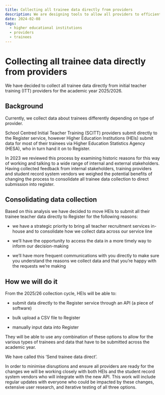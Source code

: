 ```yaml
---
title: Collecting all trainee data directly from providers
description: We are designing tools to allow all providers to efficiently provide information about their trainee teachers directly to the Department of Education
date: 2024-02-08
tags:
  - higher educational institutions
  - providers
  - trainees
---
```


# Collecting all trainee data directly from providers



We have decided to collect all trainee data directly from initial teacher training (ITT) providers for the academic year 2025/2026.

## Background

Currently, we collect data about trainees differently depending on type of provider.

School Centred Initial Teacher Training (SCITT) providers submit directly to the Register service, however Higher Education Institutions (HEIs) submit data for most of their trainees via Higher Education Statistics Agency (HESA), who in turn hand it on to Register.

In 2023 we reviewed this process by examining historic reasons for this way of working and talking to a wide range of internal and external stakeholders. Having collected feedback from internal stakeholders, training providers and student record system vendors we weighed the potential benefits of changing the process to consolidate all trainee data collection to direct submission into register.

## Consolidating data collection

Based on this analysis we have decided to move HEIs to submit all their trainee teacher data directly to Register for the following reasons:

- we have a strategic priority to bring all teacher recruitment services in-house and to consolidate how we collect data across our service line

- we’ll have the opportunity to access the data in a more timely way to inform our decision-making

- we’ll have more frequent communications with you directly to make sure you understand the reasons we collect data and that you’re happy with the requests we’re making

## How we will do it

From the 2025/26 collection cycle, HEIs will be able to:

- submit data directly to the Register service through an API (a piece of software)

- bulk upload a CSV file to Register

- manually  input data into Register

They will be able to use any combination of these options to allow for the various types of trainees and data that have to be submitted across the academic year.

We have called this ‘Send trainee data direct’.

In order to minimise disruptions and ensure all providers are ready for the changes we will be working closely with both HEIs and the student record system vendors who will integrate with the new API.  This work will include regular updates with everyone who could be impacted by these changes, extensive user research, and iterative testing of all three options.
